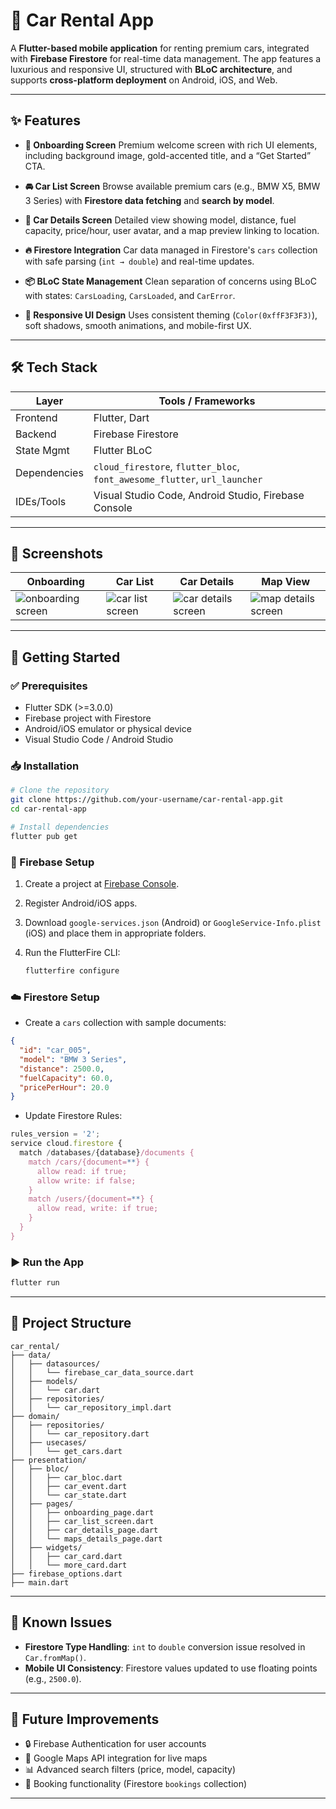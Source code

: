 

# 🚗 Car Rental App

A **Flutter-based mobile application** for renting premium cars, integrated with **Firebase Firestore** for real-time data management. The app features a luxurious and responsive UI, structured with **BLoC architecture**, and supports **cross-platform deployment** on Android, iOS, and Web.

---

## ✨ Features

* **🛬 Onboarding Screen**
  Premium welcome screen with rich UI elements, including background image, gold-accented title, and a “Get Started” CTA.

* **🚘 Car List Screen**
  Browse available premium cars (e.g., BMW X5, BMW 3 Series) with **Firestore data fetching** and **search by model**.

* **📄 Car Details Screen**
  Detailed view showing model, distance, fuel capacity, price/hour, user avatar, and a map preview linking to location.

* **🔥 Firestore Integration**
  Car data managed in Firestore's `cars` collection with safe parsing (`int → double`) and real-time updates.

* **📦 BLoC State Management**
  Clean separation of concerns using BLoC with states: `CarsLoading`, `CarsLoaded`, and `CarError`.

* **📱 Responsive UI Design**
  Uses consistent theming (`Color(0xffF3F3F3)`), soft shadows, smooth animations, and mobile-first UX.

---

## 🛠️ Tech Stack

| Layer        | Tools / Frameworks                                                        |
| ------------ | ------------------------------------------------------------------------- |
| Frontend     | Flutter, Dart                                                             |
| Backend      | Firebase Firestore                                                        |
| State Mgmt   | Flutter BLoC                                                              |
| Dependencies | `cloud_firestore`, `flutter_bloc`, `font_awesome_flutter`, `url_launcher` |
| IDEs/Tools   | Visual Studio Code, Android Studio, Firebase Console                      |

---

## 📸 Screenshots

| Onboarding                                                                                            | Car List                                                                                            | Car Details                                                                                            | Map View                                                                                               |
| ----------------------------------------------------------------------------------------------------- | --------------------------------------------------------------------------------------------------- | ------------------------------------------------------------------------------------------------------ | ------------------------------------------------------------------------------------------------------ |
| ![onboarding screen](https://github.com/user-attachments/assets/f5106de3-4290-47ec-a46b-96622cabb31b) | ![car list screen](https://github.com/user-attachments/assets/0e1dff74-5523-4265-8d77-b1ee50aadc22) | ![car details screen](https://github.com/user-attachments/assets/1d436777-097e-47c3-8ecf-17f1a29a2d89) | ![map details screen](https://github.com/user-attachments/assets/7147344a-3ef1-4650-8356-15eaa3a67d12) |

---

## 🚀 Getting Started

### ✅ Prerequisites

* Flutter SDK (>=3.0.0)
* Firebase project with Firestore
* Android/iOS emulator or physical device
* Visual Studio Code / Android Studio

### 📥 Installation

```bash
# Clone the repository
git clone https://github.com/your-username/car-rental-app.git
cd car-rental-app

# Install dependencies
flutter pub get
```

### 🔧 Firebase Setup

1. Create a project at [Firebase Console](https://console.firebase.google.com).
2. Register Android/iOS apps.
3. Download `google-services.json` (Android) or `GoogleService-Info.plist` (iOS) and place them in appropriate folders.
4. Run the FlutterFire CLI:

   ```bash
   flutterfire configure
   ```

### ☁️ Firestore Setup

* Create a `cars` collection with sample documents:

```json
{
  "id": "car_005",
  "model": "BMW 3 Series",
  "distance": 2500.0,
  "fuelCapacity": 60.0,
  "pricePerHour": 20.0
}
```

* Update Firestore Rules:

```js
rules_version = '2';
service cloud.firestore {
  match /databases/{database}/documents {
    match /cars/{document=**} {
      allow read: if true;
      allow write: if false;
    }
    match /users/{document=**} {
      allow read, write: if true;
    }
  }
}
```

### ▶️ Run the App

```bash
flutter run
```

---

## 📁 Project Structure

```
car_rental/
├── data/
│   ├── datasources/
│   │   └── firebase_car_data_source.dart
│   ├── models/
│   │   └── car.dart
│   ├── repositories/
│   │   └── car_repository_impl.dart
├── domain/
│   ├── repositories/
│   │   └── car_repository.dart
│   ├── usecases/
│   │   └── get_cars.dart
├── presentation/
│   ├── bloc/
│   │   ├── car_bloc.dart
│   │   ├── car_event.dart
│   │   └── car_state.dart
│   ├── pages/
│   │   ├── onboarding_page.dart
│   │   ├── car_list_screen.dart
│   │   ├── car_details_page.dart
│   │   └── maps_details_page.dart
│   ├── widgets/
│   │   ├── car_card.dart
│   │   └── more_card.dart
├── firebase_options.dart
├── main.dart
```

---

## 🐞 Known Issues

* **Firestore Type Handling**: `int` to `double` conversion issue resolved in `Car.fromMap()`.
* **Mobile UI Consistency**: Firestore values updated to use floating points (e.g., `2500.0`).

---

## 🧭 Future Improvements

* 🔒 Firebase Authentication for user accounts
* 📍 Google Maps API integration for live maps
* 📊 Advanced search filters (price, model, capacity)
* 📆 Booking functionality (Firestore `bookings` collection)

---
